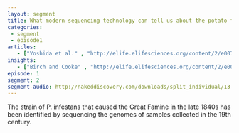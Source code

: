 ```yaml
---
layout: segment
title: What modern sequencing technology can tell us about the potato famines of the 1840s
categories:
 - segment
 - episode1
articles:
   - ["Yoshida et al." , "http://elife.elifesciences.org/content/2/e00731"]
insights:
   - ["Birch and Cooke" , "http://elife.elifesciences.org/content/2/e00954"]
episode: 1
segment: 2
segment-audio: http://nakeddiscovery.com/downloads/split_individual/13.06.16/eLife_Podcast_13.06_1001045.mp3
---
```


The strain of P. infestans that caused the Great Famine in the late 1840s has been identified by sequencing  the genomes of samples collected in the 19th century.